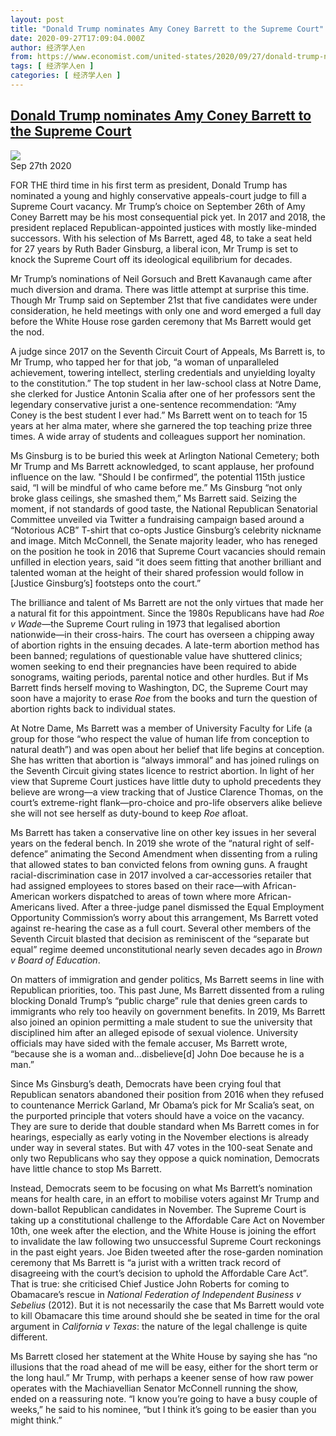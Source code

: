 ```yaml
---
layout: post
title: "Donald Trump nominates Amy Coney Barrett to the Supreme Court"
date: 2020-09-27T17:09:04.000Z
author: 经济学人en
from: https://www.economist.com/united-states/2020/09/27/donald-trump-nominates-amy-coney-barrett-to-the-supreme-court
tags: [ 经济学人en ]
categories: [ 经济学人en ]
---
```

<!--1601226544000-->
[Donald Trump nominates Amy Coney Barrett to the Supreme Court](https://www.economist.com/united-states/2020/09/27/donald-trump-nominates-amy-coney-barrett-to-the-supreme-court)
------

<div>
<img src="https://images.weserv.nl/?url=www.economist.com/sites/default/files/20200926_USP511.jpg"/><div></div><aside ><div ><time itemscope="" itemType="http://schema.org/DateTime" dateTime="2020-09-27T00:00:00Z" >Sep 27th 2020</time><meta itemProp="author" content="The Economist"/></div></aside><p >FOR THE third time in his first term as president, Donald Trump has nominated a young and highly conservative appeals-court judge to fill a Supreme Court vacancy. Mr Trump’s choice on September 26th of Amy Coney Barrett may be his most consequential pick yet. In 2017 and 2018, the president replaced Republican-appointed justices with mostly like-minded successors. With his selection of Ms Barrett, aged 48, to take a seat held for 27 years by Ruth Bader Ginsburg, a liberal icon, Mr Trump is set to knock the Supreme Court off its ideological equilibrium for decades.</p><p >Mr Trump’s nominations of Neil Gorsuch and Brett Kavanaugh came after much diversion and drama. There was little attempt at surprise this time. Though Mr Trump said on September 21st that five candidates were under consideration, he held meetings with only one and word emerged a full day before the White House rose garden ceremony that Ms Barrett would get the nod.</p><div  id="gpt-ad-slot-1" data-test-id="Inline Ad"></div><p >A judge since 2017 on the Seventh Circuit Court of Appeals, Ms Barrett is, to Mr Trump, who tapped her for that job, “a woman of unparalleled achievement, towering intellect, sterling credentials and unyielding loyalty to the constitution.” The top student in her law-school class at Notre Dame, she clerked for Justice Antonin Scalia after one of her professors sent the legendary conservative jurist a one-sentence recommendation: “Amy Coney is the best student I ever had.” Ms Barrett went on to teach for 15 years at her alma mater, where she garnered the top teaching prize three times. A wide array of students and colleagues support her nomination.</p><p >Ms Ginsburg is to be buried this week at Arlington National Cemetery; both Mr Trump and Ms Barrett acknowledged, to scant applause, her profound influence on the law. &quot;Should I be confirmed”, the potential 115th justice said, “I will be mindful of who came before me.” Ms Ginsburg “not only broke glass ceilings, she smashed them,” Ms Barrett said. Seizing the moment, if not standards of good taste, the National Republican Senatorial Committee unveiled via Twitter a fundraising campaign based around a “Notorious ACB” T-shirt that co-opts Justice Ginsburg’s celebrity nickname and image. Mitch McConnell, the Senate majority leader, who has reneged on the position he took in 2016 that Supreme Court vacancies should remain unfilled in election years, said “it does seem fitting that another brilliant and talented woman at the height of their shared profession would follow in [Justice Ginsburg’s] footsteps onto the court.”</p><p >The brilliance and talent of Ms Barrett are not the only virtues that made her a natural fit for this appointment. Since the 1980s Republicans have had <em>Roe v Wade</em>—the Supreme Court ruling in 1973 that legalised abortion nationwide—in their cross-hairs. The court has overseen a chipping away of abortion rights in the ensuing decades. A late-term abortion method has been banned; regulations of questionable value have shuttered clinics; women seeking to end their pregnancies have been required to abide sonograms, waiting periods, parental notice and other hurdles. But if Ms Barrett finds herself moving to Washington, DC, the Supreme Court may soon have a majority to erase <em>Roe</em> from the books and turn the question of abortion rights back to individual states.</p><p >At Notre Dame, Ms Barrett was a member of University Faculty for Life (a group for those “who respect the value of human life from conception to natural death”) and was open about her belief that life begins at conception. She has written that abortion is “always immoral” and has joined rulings on the Seventh Circuit giving states licence to restrict abortion. In light of her view that Supreme Court justices have little duty to uphold precedents they believe are wrong—a view tracking that of Justice Clarence Thomas, on the court’s extreme-right flank—pro-choice and pro-life observers alike believe she will not see herself as duty-bound to keep <em>Roe</em> afloat.</p><div  id="gpt-ad-slot-2" data-test-id="Inline Ad"></div><p >Ms Barrett has taken a conservative line on other key issues in her several years on the federal bench. In 2019 she wrote of the “natural right of self-defence” animating the Second Amendment when dissenting from a ruling that allowed states to ban convicted felons from owning guns. A fraught racial-discrimination case in 2017 involved a car-accessories retailer that had assigned employees to stores based on their race—with African-American workers dispatched to areas of town where more African-Americans lived. After a three-judge panel dismissed the Equal Employment Opportunity Commission’s worry about this arrangement, Ms Barrett voted against re-hearing the case as a full court. Several other members of the Seventh Circuit blasted that decision as reminiscent of the “separate but equal” regime deemed unconstitutional nearly seven decades ago in <em>Brown v Board of Education</em>.</p><p >On matters of immigration and gender politics, Ms Barrett seems in line with Republican priorities, too. This past June, Ms Barrett dissented from a ruling blocking Donald Trump’s “public charge” rule that denies green cards to immigrants who rely too heavily on government benefits. In 2019, Ms Barrett also joined an opinion permitting a male student to sue the university that disciplined him after an alleged episode of sexual violence. University officials may have sided with the female accuser, Ms Barrett wrote, “because she is a woman and...disbelieve[d] John Doe because he is a man.”</p><p >Since Ms Ginsburg’s death, Democrats have been crying foul that Republican senators abandoned their position from 2016 when they refused to countenance Merrick Garland, Mr Obama’s pick for Mr Scalia’s seat, on the purported principle that voters should have a voice on the vacancy. They are sure to deride that double standard when Ms Barrett comes in for hearings, especially as early voting in the November elections is already under way in several states. But with 47 votes in the 100-seat Senate and only two Republicans who say they oppose a quick nomination, Democrats have little chance to stop Ms Barrett.</p><p >Instead, Democrats seem to be focusing on what Ms Barrett’s nomination means for health care, in an effort to mobilise voters against Mr Trump and down-ballot Republican candidates in November. The Supreme Court is taking up a constitutional challenge to the Affordable Care Act on November 10th, one week after the election, and the White House is joining the effort to invalidate the law following two unsuccessful Supreme Court reckonings in the past eight years. Joe Biden tweeted after the rose-garden nomination ceremony that Ms Barrett is “a jurist with a written track record of disagreeing with the court’s decision to uphold the Affordable Care Act”. That is true: she criticised Chief Justice John Roberts for coming to Obamacare’s rescue in <em>National Federation of Independent Business v Sebelius</em> (2012). But it is not necessarily the case that Ms Barrett would vote to kill Obamacare this time around should she be seated in time for the oral argument in <em>California v Texas</em>: the nature of the legal challenge is quite different.</p><p >Ms Barrett closed her statement at the White House by saying she has “no illusions that the road ahead of me will be easy, either for the short term or the long haul.” Mr Trump, with perhaps a keener sense of how raw power operates with the Machiavellian Senator McConnell running the show, ended on a reassuring note. “I know you’re going to have a busy couple of weeks,” he said to his nominee, “but I think it’s going to be easier than you might think.”</p>
</div>
